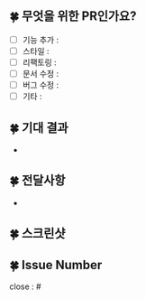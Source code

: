 ## 🍀 무엇을 위한 PR인가요?

- [ ] 기능 추가 :
- [ ] 스타일 :
- [ ] 리팩토링 :
- [ ] 문서 수정 :
- [ ] 버그 수정 :
- [ ] 기타 :

## 🍀 기대 결과

-

## 🍀 전달사항

-

## 🍀 스크린샷

## 🍀 Issue Number

close : #
